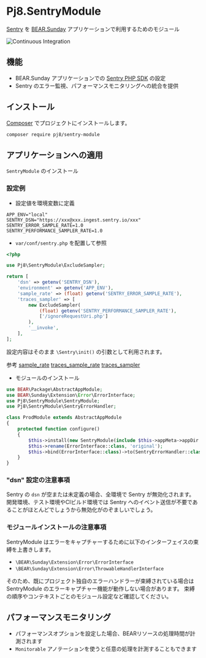 # Pj8.SentryModule

[Sentry](https://docs.sentry.io/platforms/php/) を [BEAR.Sunday](http://bearsunday.github.io/) アプリケーションで利用するためのモジュール

![Continuous Integration](https://github.com/pj8/pj8.sentrymodule/workflows/Continuous%20Integration/badge.svg)

## 機能

* BEAR.Sunday アプリケーションでの [Sentry PHP SDK](https://github.com/getsentry/sentry-php) の設定
* Sentry のエラー監視、パフォーマンスモニタリングへの統合を提供

## インストール

[Composer](https://getcomposer.org/) でプロジェクトにインストールします。

```bash
composer require pj8/sentry-module
```

## アプリケーションへの適用

`SentryModule` のインストール

### 設定例

- 設定値を環境変数に定義

```
APP_ENV="local"
SENTRY_DSN="https://xxx@xxx.ingest.sentry.io/xxx"
SENTRY_ERROR_SAMPLE_RATE=1.0
SENTRY_PERFORMANCE_SAMPLER_RATE=1.0
```

- `var/conf/sentry.php` を配置して参照

```php
<?php

use Pj8\SentryModule\ExcludeSampler;

return [
    'dsn' => getenv('SENTRY_DSN'),
    'environment' => getenv('APP_ENV'),
    'sample_rate' => (float) getenv('SENTRY_ERROR_SAMPLE_RATE'),
    'traces_sampler' => [
        new ExcludeSampler(
            (float) getenv('SENTRY_PERFORMANCE_SAMPLER_RATE'),
            ['/ignoreRequestUri.php']
        ),
        '__invoke',
    ],
];
```
設定内容はそのまま `\Sentry\init()` の引数として利用されます。

参考
[sample_rate](https://docs.sentry.io/platforms/php/configuration/options/#sample-rate)
[traces_sample_rate](https://docs.sentry.io/platforms/php/configuration/options/#traces-sample-rate)
[traces_sampler](https://docs.sentry.io/platforms/php/configuration/options/#traces-sampler)

- モジュールのインストール

```php
use BEAR\Package\AbstractAppModule;
use BEAR\Sunday\Extension\Error\ErrorInterface;
use Pj8\SentryModule\SentryModule;
use Pj8\SentryModule\SentryErrorHandler;

class ProdModule extends AbstractAppModule
{
    protected function configure()
    {
        $this->install(new SentryModule(include $this->appMeta->appDir . '/var/conf/sentry.php'));
        $this->rename(ErrorInterface::class, 'original');
        $this->bind(ErrorInterface::class)->to(SentryErrorHandler::class);
    }
}
```

### "dsn" 設定の注意事項

Sentry の `dsn` が空または未定義の場合、全環境で Sentry が無効化されます。
開発環境、テスト環境やCIビルド環境では Sentry へのイベント送信が不要であることがほとんどでしょうから無効化がのぞましいでしょう。

### モジュールインストールの注意事項

SentryModule はエラーをキャプチャーするために以下のインターフェイスの束縛を上書きします。

- `\BEAR\Sunday\Extension\Error\ErrorInterface`
- `\BEAR\Sunday\Extension\Error\ThrowableHandlerInterface`

そのため、既にプロジェクト独自のエラーハンドラーが束縛されている場合は SentryModule のエラーキャプチャー機能が動作しない場合があります。
束縛の順序やコンテキストごとのモジュール設定など確認してください。

## パフォーマンスモニタリング

- パフォーマンスオプションを設定した場合、BEARリソースの処理時間が計測されます
- `Monitorable` アノテーションを使うと任意の処理を計測することもできます
